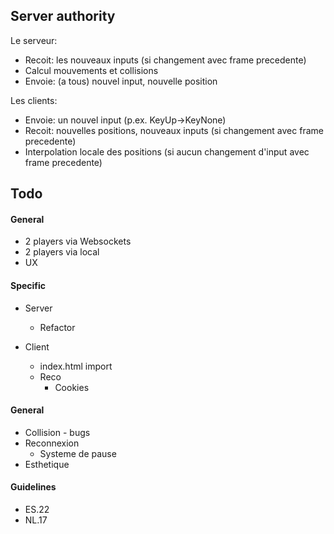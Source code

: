 ## Server authority
Le serveur:
- Recoit: les nouveaux inputs (si changement avec frame precedente)
- Calcul mouvements et collisions
- Envoie: (a tous) nouvel input, nouvelle position
  
Les clients:
- Envoie: un nouvel input (p.ex. KeyUp->KeyNone)
- Recoit: nouvelles positions, nouveaux inputs (si changement avec frame precedente)
- Interpolation locale des positions (si aucun changement d'input avec frame precedente)

## Todo
#### General
* 2 players via Websockets
* 2 players via local
* UX 

#### Specific
- Server
  - Refactor

- Client
  - index.html import 
  - Reco
    - Cookies

#### General
- Collision - bugs
- Reconnexion
  - Systeme de pause
- Esthetique

#### Guidelines
- ES.22
- NL.17
